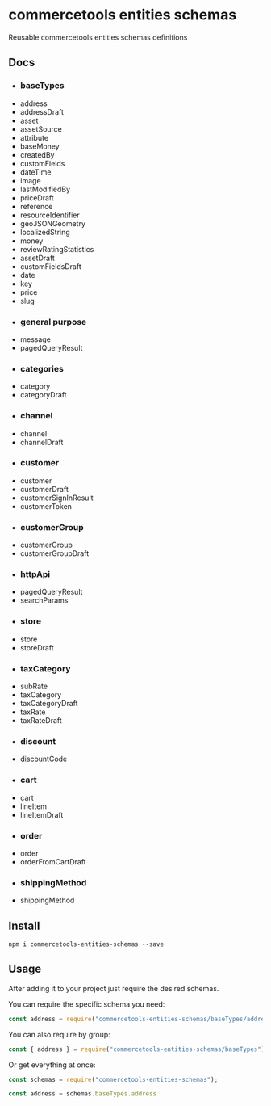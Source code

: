 # commercetools entities schemas

Reusable commercetools entities schemas definitions

## Docs

-   ### baseTypes
-   address
-   addressDraft
-   asset
-   assetSource
-   attribute
-   baseMoney
-   createdBy
-   customFields
-   dateTime
-   image
-   lastModifiedBy
-   priceDraft
-   reference
-   resourceIdentifier
-   geoJSONGeometry
-   localizedString
-   money
-   reviewRatingStatistics
-   assetDraft
-   customFieldsDraft
-   date
-   key
-   price
-   slug
-   ### general purpose
-   message
-   pagedQueryResult
-   ### categories
-   category
-   categoryDraft
-   ### channel
-   channel
-   channelDraft
-   ### customer
-   customer
-   customerDraft
-   customerSignInResult
-   customerToken
-   ### customerGroup
-   customerGroup
-   customerGroupDraft
-   ### httpApi
-   pagedQueryResult
-   searchParams
-   ### store
-   store
-   storeDraft
-   ### taxCategory
-   subRate
-   taxCategory
-   taxCategoryDraft
-   taxRate
-   taxRateDraft
-   ### discount
-   discountCode
-   ### cart
-   cart
-   lineItem
-   lineItemDraft
-   ### order
-   order
-   orderFromCartDraft
-   ### shippingMethod
-   shippingMethod

<a name="install"></a>

## Install

```console
npm i commercetools-entities-schemas --save
```

<a name="usage"></a>

## Usage

After adding it to your project just require the desired schemas.

You can require the specific schema you need:

```javascript
const address = require("commercetools-entities-schemas/baseTypes/address");
```

You can also require by group: 

```javascript
const { address } = require("commercetools-entities-schemas/baseTypes");
```

Or get everything at once:

```javascript
const schemas = require("commercetools-entities-schemas");

const address = schemas.baseTypes.address
```
